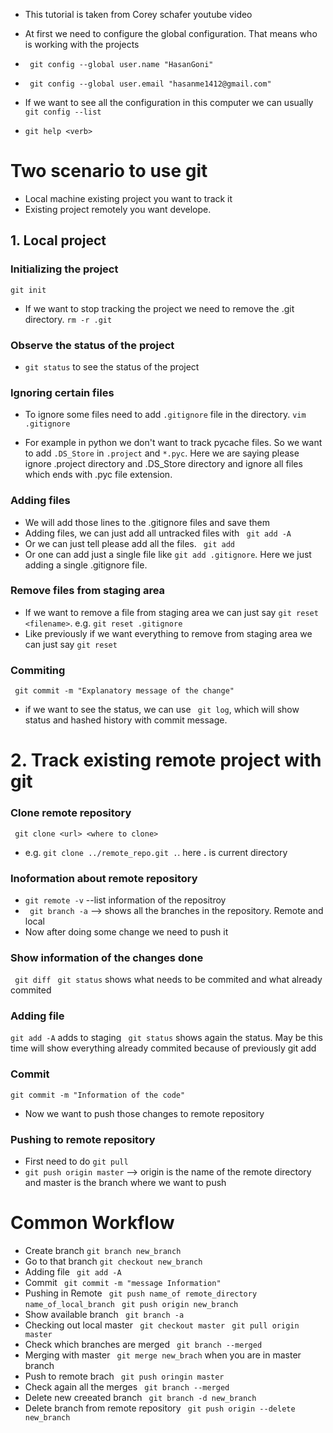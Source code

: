 * This tutorial is taken from Corey schafer youtube video


* At first we need to configure the global configuration. That means who is working with the projects
* `` git config --global user.name "HasanGoni"``
* `` git config --global user.email "hasanme1412@gmail.com"``
* If we want to see all the configuration in this computer we can usually `` git config --list``
* `` git help <verb> ``
# Two scenario to use git 
* Local machine existing project you want to track it 
* Existing project remotely you want develope.

## 1. Local project

### Initializing the project
``git init``
* If we want to stop tracking the project we need to remove the .git directory. ``rm -r .git``

### Observe the status of the project
* ``git status`` to see the status of the project

### Ignoring certain files
* To ignore some files need to add ``.gitignore`` file in the directory. ``vim .gitignore`` 

* For example in python we don't want to track pycache files. So we want to add ``.DS_Store`` in ``.project`` and ``*.pyc``. Here we are saying please ignore .project directory and .DS_Store directory and ignore all files which ends with .pyc file extension.

### Adding files
* We will add those lines to the .gitignore files and save them
* Adding files, we can just add all untracked files with `` git add -A``
* Or we can just tell please add all the files. `` git add``
* Or one can add just a single file like ``git add .gitignore``. Here we just adding a single .gitignore file.

### Remove files from staging area
* If we want to remove a file from staging area we can just say `` git reset <filename> ``. e.g. ``git reset .gitignore``
* Like previously if we want everything to remove from staging area we can just say ``git reset``

### Commiting
`` git commit -m "Explanatory message of the change"``
* if we want to see the status, we can use `` git log``, which will show status and hashed history with commit message.

# 2. Track existing remote project with git

### Clone remote repository
`` git clone <url> <where to clone>``
* e.g. `` git clone ../remote_repo.git . ``. here __.__ is current directory    

### Inoformation about remote repository 
* ``git remote -v`` --list information of the repositroy
* `` git branch -a`` --> shows all the branches in the repository. Remote and local
* Now after doing some change we need to push it
### Show information of the changes done
`` git diff``
`` git status`` shows what needs to be commited and what already commited
### Adding file
`` git add -A `` adds to staging 
`` git status`` shows again the status. May be this time will show everything already commited because of previously git add
### Commit
`` git commit -m "Information of the code" ``
* Now we want to push those changes to remote repository
### Pushing to remote repository	
* First need to do ``git pull``
* ``git push origin master`` --> origin is the name of the remote directory and master is the branch where we want to push

# Common Workflow
  * Create branch
  ``git branch new_branch``
  * Go to that branch
  ``git checkout new_branch``
  * Adding file
  `` git add -A``
  * Commit
  `` git commit -m "message Information"``
  * Pushing in Remote 
  `` git push name_of remote_directory name_of_local_branch``
  `` git push origin new_branch``
  * Show available branch
  `` git branch -a``
  * Checking out local master
  `` git checkout master``
  `` git pull origin master``
  * Check which branches are merged
  `` git branch --merged``
  * Merging with master
  `` git merge new_brach`` when you are in master branch 
  * Push to remote brach
  `` git push oringin master``
  * Check again all the merges
  `` git branch --merged``
  * Delete new creeated branch
  `` git branch -d new_branch``
  * Delete branch from remote repository
  `` git push origin --delete new_branch`` 